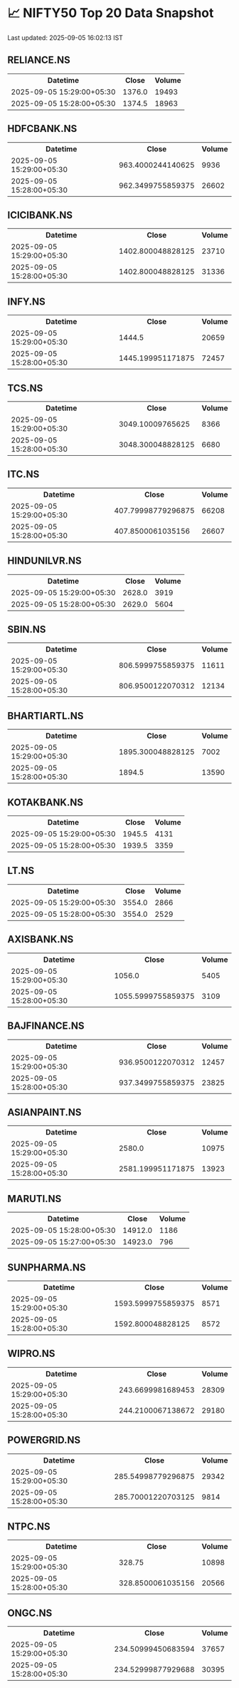 # 📈 NIFTY50 Top 20 Data Snapshot

Last updated: 2025-09-05 16:02:13 IST

## RELIANCE.NS

<table>
  <tr><th>Datetime</th><th>Close</th><th>Volume</th></tr>
  <tr><td>2025-09-05 15:29:00+05:30</td><td>1376.0</td><td>19493</td></tr>
  <tr><td>2025-09-05 15:28:00+05:30</td><td>1374.5</td><td>18963</td></tr>
</table>

## HDFCBANK.NS

<table>
  <tr><th>Datetime</th><th>Close</th><th>Volume</th></tr>
  <tr><td>2025-09-05 15:29:00+05:30</td><td>963.4000244140625</td><td>9936</td></tr>
  <tr><td>2025-09-05 15:28:00+05:30</td><td>962.3499755859375</td><td>26602</td></tr>
</table>

## ICICIBANK.NS

<table>
  <tr><th>Datetime</th><th>Close</th><th>Volume</th></tr>
  <tr><td>2025-09-05 15:29:00+05:30</td><td>1402.800048828125</td><td>23710</td></tr>
  <tr><td>2025-09-05 15:28:00+05:30</td><td>1402.800048828125</td><td>31336</td></tr>
</table>

## INFY.NS

<table>
  <tr><th>Datetime</th><th>Close</th><th>Volume</th></tr>
  <tr><td>2025-09-05 15:29:00+05:30</td><td>1444.5</td><td>20659</td></tr>
  <tr><td>2025-09-05 15:28:00+05:30</td><td>1445.199951171875</td><td>72457</td></tr>
</table>

## TCS.NS

<table>
  <tr><th>Datetime</th><th>Close</th><th>Volume</th></tr>
  <tr><td>2025-09-05 15:29:00+05:30</td><td>3049.10009765625</td><td>8366</td></tr>
  <tr><td>2025-09-05 15:28:00+05:30</td><td>3048.300048828125</td><td>6680</td></tr>
</table>

## ITC.NS

<table>
  <tr><th>Datetime</th><th>Close</th><th>Volume</th></tr>
  <tr><td>2025-09-05 15:29:00+05:30</td><td>407.79998779296875</td><td>66208</td></tr>
  <tr><td>2025-09-05 15:28:00+05:30</td><td>407.8500061035156</td><td>26607</td></tr>
</table>

## HINDUNILVR.NS

<table>
  <tr><th>Datetime</th><th>Close</th><th>Volume</th></tr>
  <tr><td>2025-09-05 15:29:00+05:30</td><td>2628.0</td><td>3919</td></tr>
  <tr><td>2025-09-05 15:28:00+05:30</td><td>2629.0</td><td>5604</td></tr>
</table>

## SBIN.NS

<table>
  <tr><th>Datetime</th><th>Close</th><th>Volume</th></tr>
  <tr><td>2025-09-05 15:29:00+05:30</td><td>806.5999755859375</td><td>11611</td></tr>
  <tr><td>2025-09-05 15:28:00+05:30</td><td>806.9500122070312</td><td>12134</td></tr>
</table>

## BHARTIARTL.NS

<table>
  <tr><th>Datetime</th><th>Close</th><th>Volume</th></tr>
  <tr><td>2025-09-05 15:29:00+05:30</td><td>1895.300048828125</td><td>7002</td></tr>
  <tr><td>2025-09-05 15:28:00+05:30</td><td>1894.5</td><td>13590</td></tr>
</table>

## KOTAKBANK.NS

<table>
  <tr><th>Datetime</th><th>Close</th><th>Volume</th></tr>
  <tr><td>2025-09-05 15:29:00+05:30</td><td>1945.5</td><td>4131</td></tr>
  <tr><td>2025-09-05 15:28:00+05:30</td><td>1939.5</td><td>3359</td></tr>
</table>

## LT.NS

<table>
  <tr><th>Datetime</th><th>Close</th><th>Volume</th></tr>
  <tr><td>2025-09-05 15:29:00+05:30</td><td>3554.0</td><td>2866</td></tr>
  <tr><td>2025-09-05 15:28:00+05:30</td><td>3554.0</td><td>2529</td></tr>
</table>

## AXISBANK.NS

<table>
  <tr><th>Datetime</th><th>Close</th><th>Volume</th></tr>
  <tr><td>2025-09-05 15:29:00+05:30</td><td>1056.0</td><td>5405</td></tr>
  <tr><td>2025-09-05 15:28:00+05:30</td><td>1055.5999755859375</td><td>3109</td></tr>
</table>

## BAJFINANCE.NS

<table>
  <tr><th>Datetime</th><th>Close</th><th>Volume</th></tr>
  <tr><td>2025-09-05 15:29:00+05:30</td><td>936.9500122070312</td><td>12457</td></tr>
  <tr><td>2025-09-05 15:28:00+05:30</td><td>937.3499755859375</td><td>23825</td></tr>
</table>

## ASIANPAINT.NS

<table>
  <tr><th>Datetime</th><th>Close</th><th>Volume</th></tr>
  <tr><td>2025-09-05 15:29:00+05:30</td><td>2580.0</td><td>10975</td></tr>
  <tr><td>2025-09-05 15:28:00+05:30</td><td>2581.199951171875</td><td>13923</td></tr>
</table>

## MARUTI.NS

<table>
  <tr><th>Datetime</th><th>Close</th><th>Volume</th></tr>
  <tr><td>2025-09-05 15:28:00+05:30</td><td>14912.0</td><td>1186</td></tr>
  <tr><td>2025-09-05 15:27:00+05:30</td><td>14923.0</td><td>796</td></tr>
</table>

## SUNPHARMA.NS

<table>
  <tr><th>Datetime</th><th>Close</th><th>Volume</th></tr>
  <tr><td>2025-09-05 15:29:00+05:30</td><td>1593.5999755859375</td><td>8571</td></tr>
  <tr><td>2025-09-05 15:28:00+05:30</td><td>1592.800048828125</td><td>8572</td></tr>
</table>

## WIPRO.NS

<table>
  <tr><th>Datetime</th><th>Close</th><th>Volume</th></tr>
  <tr><td>2025-09-05 15:29:00+05:30</td><td>243.6699981689453</td><td>28309</td></tr>
  <tr><td>2025-09-05 15:28:00+05:30</td><td>244.2100067138672</td><td>29180</td></tr>
</table>

## POWERGRID.NS

<table>
  <tr><th>Datetime</th><th>Close</th><th>Volume</th></tr>
  <tr><td>2025-09-05 15:29:00+05:30</td><td>285.54998779296875</td><td>29342</td></tr>
  <tr><td>2025-09-05 15:28:00+05:30</td><td>285.70001220703125</td><td>9814</td></tr>
</table>

## NTPC.NS

<table>
  <tr><th>Datetime</th><th>Close</th><th>Volume</th></tr>
  <tr><td>2025-09-05 15:29:00+05:30</td><td>328.75</td><td>10898</td></tr>
  <tr><td>2025-09-05 15:28:00+05:30</td><td>328.8500061035156</td><td>20566</td></tr>
</table>

## ONGC.NS

<table>
  <tr><th>Datetime</th><th>Close</th><th>Volume</th></tr>
  <tr><td>2025-09-05 15:29:00+05:30</td><td>234.50999450683594</td><td>37657</td></tr>
  <tr><td>2025-09-05 15:28:00+05:30</td><td>234.52999877929688</td><td>30395</td></tr>
</table>

